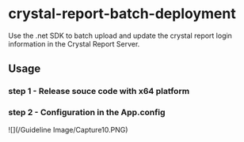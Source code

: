 # crystal-report-batch-deployment
Use the .net SDK to batch upload and update the crystal report login information in the Crystal Report Server.

## Usage
### step 1 - Release souce code with x64 platform
### step 2 - Configuration in the App.config
![](/Guideline Image/Capture10.PNG)
